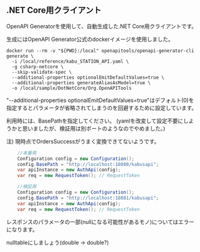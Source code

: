 ## .NET Core用クライアント

OpenAPI Generatorを使用して、自動生成した.NET Core用クライアントです。

生成にはOpenAPI Generator公式のdockerイメージを使用しました。

```
docker run --rm -v "${PWD}:/local" openapitools/openapi-generator-cli generate \
  -i /local/reference/kabu_STATION_API.yaml \
  -g csharp-netcore \
  --skip-validate-spec \
  --additional-properties optionalEmitDefaultValues=true \
  --additional-properties generateAliasAsModel=true \
  -o /local/sample/DotNetCore/Org.OpenAPITools
```

"--additional-properties optionalEmitDefaultValues=true"はデフォルト(0)を指定するとパラメータが省略されてしまうのを回避するために設定しています。

利用時には、BasePathを指定してください。
(yamlを改変して設定不要にしようかと思いましたが、検証用は別ポートのようなのでやめました。)

注) 現時点でOrdersSuccessがうまく変換できてないようです。

```csharp
    //本番用
    Configuration config = new Configuration();
    config.BasePath = "http://localhost:18080/kabusapi";
    var apiInstance = new AuthApi(config);
    var req = new RequestToken(); // RequestToken
```

```csharp
    //検証用
    Configuration config = new Configuration();
    config.BasePath = "http://localhost:18081/kabusapi";
    var apiInstance = new AuthApi(config);
    var req = new RequestToken(); // RequestToken
```

レスポンスのパラメータの一部(nullになる可能性があるモノ)についてはエラーになります。

nulltableにしましょう(double → double?)

